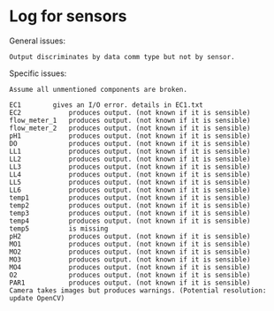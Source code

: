 # Log for sensors

General issues:

	Output discriminates by data comm type but not by sensor.

Specific issues:

	Assume all unmentioned components are broken.

	EC1	       gives an I/O error. details in EC1.txt
	EC2            produces output. (not known if it is sensible)
	flow_meter_1   produces output. (not known if it is sensible)
	flow_meter_2   produces output. (not known if it is sensible)
	pH1            produces output. (not known if it is sensible)
	DO             produces output. (not known if it is sensible)
	LL1            produces output. (not known if it is sensible)
	LL2            produces output. (not known if it is sensible)
	LL3            produces output. (not known if it is sensible)
	LL4            produces output. (not known if it is sensible)
	LL5            produces output. (not known if it is sensible)
	LL6            produces output. (not known if it is sensible)
	temp1          produces output. (not known if it is sensible)
	temp2          produces output. (not known if it is sensible)
	temp3          produces output. (not known if it is sensible)
	temp4          produces output. (not known if it is sensible)
	temp5          is missing
	pH2            produces output. (not known if it is sensible)
	MO1            produces output. (not known if it is sensible)
	MO2            produces output. (not known if it is sensible)
	MO3            produces output. (not known if it is sensible)
	MO4            produces output. (not known if it is sensible)
	O2             produces output. (not known if it is sensible)
	PAR1           produces output. (not known if it is sensible)
	Camera takes images but produces warnings. (Potential resolution: update OpenCV)
